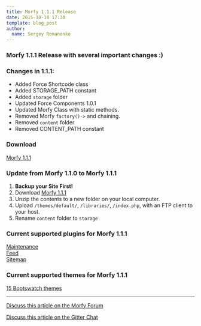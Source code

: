 ```yaml
---
title: Morfy 1.1.1 Release
date: 2015-10-18 17:30
template: blog_post
author:
  name: Sergey Romanenko
---
```


### Morfy 1.1.1 Release with several important changes :)    

### Changes in 1.1.1:  
* Added Force Shortcode class  
* Added STORAGE_PATH constant  
* Added `storage` folder  
* Updated Force Components 1.0.1  
* Updated Morfy Class with static methods.  
* Removed Morfy `factory()->` and chaining.  
* Removed `content` folder  
* Removed CONTENT_PATH constant  


### Download  
[<i class="fa fa-download"></i> Morfy 1.1.1](https://github.com/morfy-cms/morfy/releases/download/v1.1.1/morfy-1.1.1.zip)  

### Update from Morfy 1.1.0 to Morfy 1.1.1  
1. **Backup your Site First!**    
2. Download [Morfy 1.1.1](https://github.com/morfy-cms/morfy/releases/download/v1.1.1/morfy-1.1.1.zip)    
3. Unzip the contents to a new folder on your local computer.  
4. Upload `/themes/default/`, `/libraries/`, `/index.php`, with an FTP client to your host.  
5. Rename `content` folder to `storage`  

### Current supported plugins for Morfy 1.1.1  
[Maintenance](https://github.com/morfy-cms/morfy-plugin-maintenance)  
[Feed](https://github.com/morfy-cms/morfy-plugin-feed)   
[Sitemap](https://github.com/morfy-cms/morfy-plugin-sitemap)   

### Current supported themes for Morfy 1.1.1
[15 Bootswatch themes](https://github.com/morfy-cms/morfy-theme-bootswatch)   

<hr>  

[<i class="fa fa-comments"></i> Discuss this article on the Morfy Forum](http://forum.morfy.org/discussion/44/morfy-1-1-1-release)  

[<i class="fa fa-comments"></i> Discuss this article on the Gitter Chat](https://gitter.im/morfy-cms/morfy)  
